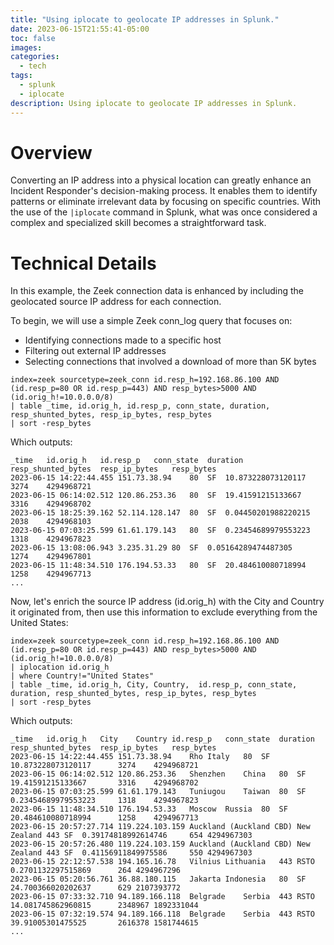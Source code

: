 ```yaml
---
title: "Using iplocate to geolocate IP addresses in Splunk."
date: 2023-06-15T21:55:41-05:00
toc: false
images:
categories:
  - tech
tags: 
  - splunk
  - iplocate
description: Using iplocate to geolocate IP addresses in Splunk.
---
```


# Overview

Converting an IP address into a physical location can greatly enhance an Incident Responder's decision-making process. It enables them to identify patterns or eliminate irrelevant data by focusing on specific countries. With the use of the `|iplocate` command in Splunk, what was once considered a complex and specialized skill becomes a straightforward task.

# Technical Details

In this example, the Zeek connection data is enhanced by including the geolocated source IP address for each connection.

To begin, we will use a simple Zeek conn_log query that focuses on:

- Identifying connections made to a specific host
- Filtering out external IP addresses
- Selecting connections that involved a download of more than 5K bytes

```
index=zeek sourcetype=zeek_conn id.resp_h=192.168.86.100 AND (id.resp_p=80 OR id.resp_p=443) AND resp_bytes>5000 AND (id.orig_h!=10.0.0.0/8) 
| table _time, id.orig_h, id.resp_p, conn_state, duration, resp_shunted_bytes, resp_ip_bytes, resp_bytes 
| sort -resp_bytes
```

Which outputs:

```
_time	id.orig_h	id.resp_p	conn_state	duration	resp_shunted_bytes	resp_ip_bytes	resp_bytes
2023-06-15 14:22:44.455	151.73.38.94	80	SF	10.873228073120117	 	3274	4294968721
2023-06-15 06:14:02.512	120.86.253.36	80	SF	19.41591215133667	 	3316	4294968702
2023-06-15 18:25:39.162	52.114.128.147	80	SF	0.04450201988220215	 	2038	4294968103
2023-06-15 07:03:25.599	61.61.179.143	80	SF	0.23454689979553223	 	1318	4294967823
2023-06-15 13:08:06.943	3.235.31.29	80	SF	0.05164289474487305	 	1274	4294967801
2023-06-15 11:48:34.510	176.194.53.33	80	SF	20.484610080718994	 	1258	4294967713
...
```

Now, let's enrich the source IP address (id.orig_h) with the City and Country it originated from, then use this information to exclude everything from the United States:

```
index=zeek sourcetype=zeek_conn id.resp_h=192.168.86.100 AND (id.resp_p=80 OR id.resp_p=443) AND resp_bytes>5000 AND (id.orig_h!=10.0.0.0/8) 
| iplocation id.orig_h 
| where Country!="United States"
| table _time, id.orig_h, City, Country,  id.resp_p, conn_state, duration, resp_shunted_bytes, resp_ip_bytes, resp_bytes
| sort -resp_bytes
```

Which outputs:

```
_time	id.orig_h	City	Country	id.resp_p	conn_state	duration	resp_shunted_bytes	resp_ip_bytes	resp_bytes
2023-06-15 14:22:44.455	151.73.38.94	Rho	Italy	80	SF	10.873228073120117	 	3274	4294968721
2023-06-15 06:14:02.512	120.86.253.36	Shenzhen	China	80	SF	19.41591215133667	 	3316	4294968702
2023-06-15 07:03:25.599	61.61.179.143	Tuniugou	Taiwan	80	SF	0.23454689979553223	 	1318	4294967823
2023-06-15 11:48:34.510	176.194.53.33	Moscow	Russia	80	SF	20.484610080718994	 	1258	4294967713
2023-06-15 20:57:27.714	119.224.103.159	Auckland (Auckland CBD)	New Zealand	443	SF	0.39174818992614746	 	654	4294967303
2023-06-15 20:57:26.480	119.224.103.159	Auckland (Auckland CBD)	New Zealand	443	SF	0.41156911849975586	 	550	4294967303
2023-06-15 22:12:57.538	194.165.16.78	Vilnius	Lithuania	443	RSTO	0.2701132297515869	 	264	4294967296
2023-06-15 05:20:56.761	36.88.180.115	Jakarta	Indonesia	80	SF	24.700366020202637	 	629	2107393772
2023-06-15 07:33:32.710	94.189.166.118	Belgrade	Serbia	443	RSTO	14.081745862960815	 	2348967	1892331044
2023-06-15 07:32:19.574	94.189.166.118	Belgrade	Serbia	443	RSTO	39.91005301475525	 	2616378	1581744615
...
```

